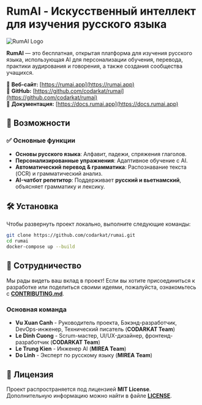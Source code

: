 # RumAI - Искусственный интеллект для изучения русского языка  

![RumAI Logo](https://rumai.app/logo.png)  

**RumAI** — это бесплатная, открытая платформа для изучения русского языка, использующая AI для персонализации обучения, перевода, практики аудирования и говорения, а также создания сообщества учащихся.  

📌 **Веб-сайт:** [https://rumai.app](https://rumai.app)  
📌 **GitHub:** [https://github.com/codarkat/rumai](https://github.com/codarkat/rumai)  
📌 **Документация:** [https://docs.rumai.app](https://docs.rumai.app)  

## 🚀 Возможности  

### ✅ Основные функции  
- **Основы русского языка**: Алфавит, падежи, спряжения глаголов.  
- **Персонализированные упражнения**: Адаптивное обучение с AI.  
- **Автоматический перевод & грамматика**: Распознавание текста (OCR) и грамматический анализ.  
- **AI-чатбот репетитор**: Поддерживает **русский и вьетнамский**, объясняет грамматику и лексику.  

## 🛠️ Установка  

Чтобы развернуть проект локально, выполните следующие команды:  

```bash
git clone https://github.com/codarkat/rumai.git
cd rumai
docker-compose up --build
```

## 🤝 Сотрудничество  

Мы рады видеть ваш вклад в проект! Если вы хотите присоединиться к разработке или поделиться своими идеями, пожалуйста, ознакомьтесь с **[CONTRIBUTING.md](CONTRIBUTING.md)**.

### **Основная команда**  
- **Vu Xuan Canh** - Руководитель проекта, Бэкэнд-разработчик, DevOps-инженер, Технический писатель (**CODARKAT Team**)  
- **Le Dinh Cuong** - Scrum-мастер, UI/UX-дизайнер, фронтенд-разработчик (**CODARKAT Team**)  
- **Le Trung Kien** - Инженер AI (**MIREA Team**)  
- **Do Linh** - Эксперт по русскому языку (**MIREA Team**)  

## 📜 Лицензия  

Проект распространяется под лицензией **MIT License**.  
Дополнительную информацию можно найти в файле **[LICENSE](LICENSE)**.  
